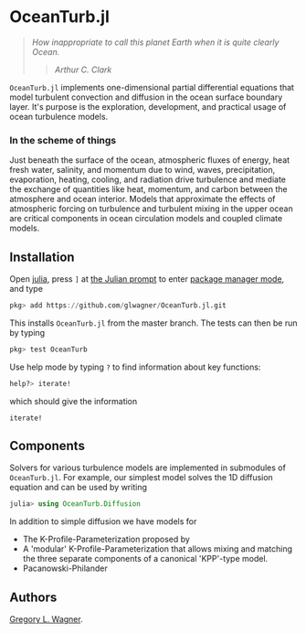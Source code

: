 # OceanTurb.jl

> *How inappropriate to call this planet Earth when it is quite clearly Ocean.*
>> *Arthur C. Clark*

`OceanTurb.jl` implements one-dimensional partial differential equations
that model turbulent convection and diffusion in the ocean surface boundary layer.
It's purpose is the exploration, development, and practical usage
of ocean turbulence models.

### In the scheme of things

Just beneath the surface of the ocean, atmospheric fluxes of energy, heat
fresh water, salinity, and momentum
due to wind, waves, precipitation, evaporation, heating, cooling,
and radiation drive turbulence and mediate the exchange of quantities like
heat, momentum, and carbon between the atmosphere and ocean interior.
Models that approximate the effects of atmospheric forcing on
turbulence and turbulent mixing in the upper ocean are critical
components in ocean circulation models and coupled climate models.

## Installation

Open [julia](https://julialang.org), press `]` at
[the Julian prompt](https://docs.julialang.org/en/v1/stdlib/REPL/index.html#The-different-prompt-modes-1)
to enter
[package manager mode](https://docs.julialang.org/en/v1/stdlib/Pkg/#Pkg-1),
and type

```julia
pkg> add https://github.com/glwagner/OceanTurb.jl.git
```

This installs `OceanTurb.jl` from the master branch.
The tests can then be run by typing

```julia
pkg> test OceanTurb
```

Use help mode by typing `?` to find information about key functions:

```julia
help?> iterate!
```

which should give the information

```@docs
iterate!
```  

## Components

Solvers for various turbulence models are implemented in submodules
of `OceanTurb.jl`.
For example, our simplest model solves the 1D diffusion equation
and can be used by writing

```julia
julia> using OceanTurb.Diffusion
```

In addition to simple diffusion we have models for

* The K-Profile-Parameterization proposed by
* A 'modular' K-Profile-Parameterization that allows mixing and matching the three separate components of a canonical 'KPP'-type model.
* Pacanowski-Philander

## Authors

[Gregory L. Wagner](https://glwagner.github.io).
